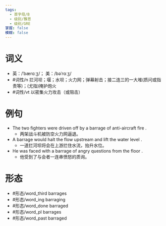 ```yaml
---
tags:
  - 首字母/B
  - 级别/雅思
  - 级别/GRE
掌握: false
模糊: false
---
```

# 词义
- 英：/ˈbærɑːʒ/； 美：/bəˈrɑːʒ/
- #词性/n  拦河坝；堰；水坝；火力网；弹幕射击；接二连三的一大堆(质问或指责等)；(尤指)掩护炮火
- #词性/vt  以密集火力攻击（或阻击）
# 例句
- The two fighters were driven off by a barrage of anti-aircraft fire .
	- 两架战斗机被防空火力网逼退。
- A barrage would halt the flow upstream and lift the water level .
	- 一道拦河坝将会在上游拦住水流，抬升水位。
- He was faced with a barrage of angry questions from the floor .
	- 他受到了与会者一连串愤怒的质询。
# 形态
- #形态/word_third barrages
- #形态/word_ing barraging
- #形态/word_done barraged
- #形态/word_pl barrages
- #形态/word_past barraged
